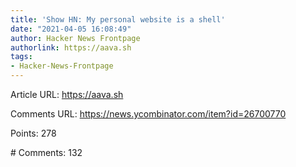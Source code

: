 ```yaml
---
title: 'Show HN: My personal website is a shell'
date: "2021-04-05 16:08:49"
author: Hacker News Frontpage
authorlink: https://aava.sh
tags:
- Hacker-News-Frontpage
---
```


<p>Article URL: <a href="https://aava.sh">https://aava.sh</a></p>
<p>Comments URL: <a href="https://news.ycombinator.com/item?id=26700770">https://news.ycombinator.com/item?id=26700770</a></p>
<p>Points: 278</p>
<p># Comments: 132</p>
